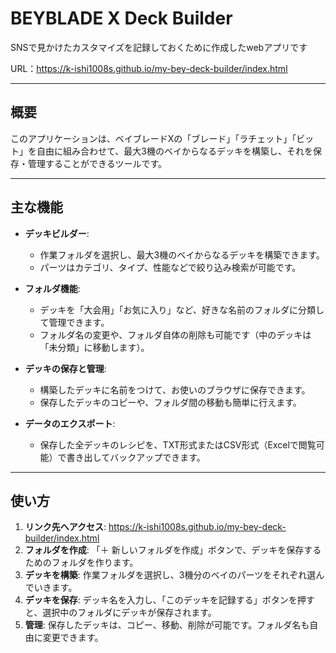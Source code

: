 # BEYBLADE X Deck Builder

SNSで見かけたカスタマイズを記録しておくために作成したwebアプリです

URL：https://k-ishi1008s.github.io/my-bey-deck-builder/index.html

---
## 概要

このアプリケーションは、ベイブレードXの「ブレード」「ラチェット」「ビット」を自由に組み合わせて、最大3機のベイからなるデッキを構築し、それを保存・管理することができるツールです。

---
## 主な機能

* **デッキビルダー**:
    * 作業フォルダを選択し、最大3機のベイからなるデッキを構築できます。
    * パーツはカテゴリ、タイプ、性能などで絞り込み検索が可能です。

* **フォルダ機能**:
    * デッキを「大会用」「お気に入り」など、好きな名前のフォルダに分類して管理できます。
    * フォルダ名の変更や、フォルダ自体の削除も可能です（中のデッキは「未分類」に移動します）。

* **デッキの保存と管理**:
    * 構築したデッキに名前をつけて、お使いのブラウザに保存できます。
    * 保存したデッキのコピーや、フォルダ間の移動も簡単に行えます。

* **データのエクスポート**:
    * 保存した全デッキのレシピを、TXT形式またはCSV形式（Excelで閲覧可能）で書き出してバックアップできます。

---
## 使い方

1.  **リンク先へアクセス**: https://k-ishi1008s.github.io/my-bey-deck-builder/index.html
2.  **フォルダを作成**: 「＋ 新しいフォルダを作成」ボタンで、デッキを保存するためのフォルダを作ります。
3.  **デッキを構築**: 作業フォルダを選択し、3機分のベイのパーツをそれぞれ選んでいきます。
4.  **デッキを保存**: デッキ名を入力し、「このデッキを記録する」ボタンを押すと、選択中のフォルダにデッキが保存されます。
5.  **管理**: 保存したデッキは、コピー、移動、削除が可能です。フォルダ名も自由に変更できます。

